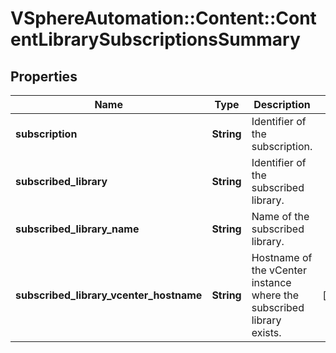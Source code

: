 # VSphereAutomation::Content::ContentLibrarySubscriptionsSummary

## Properties
Name | Type | Description | Notes
------------ | ------------- | ------------- | -------------
**subscription** | **String** | Identifier of the subscription. | 
**subscribed_library** | **String** | Identifier of the subscribed library. | 
**subscribed_library_name** | **String** | Name of the subscribed library. | 
**subscribed_library_vcenter_hostname** | **String** | Hostname of the vCenter instance where the subscribed library exists. | [optional] 


